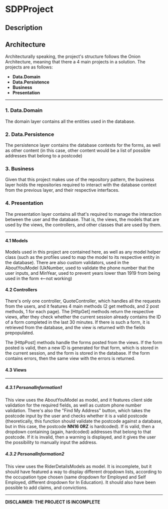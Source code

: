 # SDPProject
## Description

## Architecture
Architecturally speaking, the project's structure follows the Onion Architecture, meaning that there a 4 main projects in a solution.
The projects are as follows: 
- **Data.Domain**
- **Data.Persistence**
- **Business**
- **Presentation**

------------------------------
### 1. Data.Domain  
The domain layer contains all the entities used in the database.

### 2. Data.Persistence
The persistence layer contains the database contexts for the forms, as well as other content (in this case, other content would be a list of possible addresses that belong to a postcode)

### 3. Business
Given that this project makes use of the repository pattern, the business layer holds the repositories required to 
interact with the database context from the previous layer, and their respective interfaces.

### 4. Presentation  
The presentation layer contains all that's required to manage the interaction between the user and the database. 
That is, the views, the models that are used by the views, the controllers, and other classes that are used by them.
***
#### 4.1 Models  
Models used in this project are contained here, as well as any model helper class
(such as the profiles used to map the model to its respective entity in the database).
There are also custom validators, used in the AboutYouModel (UkNumber, used to validate the phone number that the user inputs, and MinYear, used to prevent
years lower than 1919 from being used in the form <--not working)

#### 4.2 Controllers
There's only one controller, QuoteController, which handles all the requests from the users, and it features 4 main methods (2 get methods, and 2 post methods, 1 for each page).
The [HttpGet] methods return the respective views, after they check whether the current session already contains the ID of a form completed in the last 30 minutes.
If there is such a form, it is retrieved from the database, and the view is returned with the fields prepopulated.

The [HttpPost] methods handle the forms posted from the views. If the form posted is valid, then a new ID is generated for that form, which is stored in the current session, and the form is stored in the database.
If the form contains errors, then the same view with the errors is returned.

#### 4.3 Views
***
##### 4.3.1 PersonalInformation1
This view uses the AboutYouModel as model, and it features client side validation for the required fields, as well as custom phone number validation.
There's also the "Find My Address" button, which takes the postcode input by the user and checks whether it is a valid postcode (theoretically, this function
should validate the postcode against a database, but in this case, the postcode **NN16 0RZ** is hardcoded). If is valid, then a dropdown containing (again, hardcoded) addresses that belong to that postcode.
If it is invalid, then a warning is displayed, and it gives the user the possibility to manually input the address.

##### 4.3.2 PersonalInformation2
This view uses the RiderDetailsModels as model. It is incomplete, but it should have featured a way to display different dropdown lists, according to the occupation type chosen (same dropdown for Employed and Self Employed, different dropdown for In Education).
It should also have been possible to add claims, and convictions.

------------------------------
**DISCLAIMER: THE PROJECT IS INCOMPLETE**
